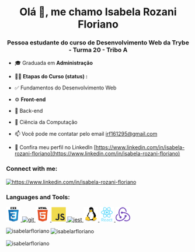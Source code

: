 <h1 align="center">Olá 👋, me chamo Isabela Rozani Floriano</h1>
<h3 align="center">Pessoa estudante do curso de Desenvolvimento Web da Trybe - Turma 20 - Tribo A</h3>

- 🎓 Graduada em **Administração**

- 👨‍💻 **Etapas do Curso (status) :**

- ✅ Fundamentos do Desenvolvimento Web

- ⚙️ **Front-end** 

- 📌 Back-end

- 📌 Ciência da Computação

- 📫 Você pode me contatar pelo email [irf161295@gmail.com](irf161295@gmail.com) 

- 📄 Confira meu perfil no LinkedIn [https://www.linkedin.com/in/isabela-rozani-floriano](https://www.linkedin.com/in/isabela-rozani-floriano)

<h3 align="left">Connect with me:</h3>
<p align="left">
<a href="https://linkedin.com/in/https://www.linkedin.com/in/isabela-rozani-floriano" target="blank"><img align="center" src="https://raw.githubusercontent.com/rahuldkjain/github-profile-readme-generator/master/src/images/icons/Social/linked-in-alt.svg" alt="https://www.linkedin.com/in/isabela-rozani-floriano" height="30" width="40" /></a>
</p>

<h3 align="left">Languages and Tools:</h3>
<p align="left"> <a href="https://www.w3schools.com/css/" target="_blank" rel="noreferrer"> <img src="https://raw.githubusercontent.com/devicons/devicon/master/icons/css3/css3-original-wordmark.svg" alt="css3" width="40" height="40"/> </a> <a href="https://git-scm.com/" target="_blank" rel="noreferrer"> <img src="https://www.vectorlogo.zone/logos/git-scm/git-scm-icon.svg" alt="git" width="40" height="40"/> </a> <a href="https://www.w3.org/html/" target="_blank" rel="noreferrer"> <img src="https://raw.githubusercontent.com/devicons/devicon/master/icons/html5/html5-original-wordmark.svg" alt="html5" width="40" height="40"/> </a> <a href="https://developer.mozilla.org/en-US/docs/Web/JavaScript" target="_blank" rel="noreferrer"> <img src="https://raw.githubusercontent.com/devicons/devicon/master/icons/javascript/javascript-original.svg" alt="javascript" width="40" height="40"/> </a> <a href="https://jestjs.io" target="_blank" rel="noreferrer"> <img src="https://www.vectorlogo.zone/logos/jestjsio/jestjsio-icon.svg" alt="jest" width="40" height="40"/> </a> <a href="https://www.linux.org/" target="_blank" rel="noreferrer"> <img src="https://raw.githubusercontent.com/devicons/devicon/master/icons/linux/linux-original.svg" alt="linux" width="40" height="40"/> </a> <a href="https://reactjs.org/" target="_blank" rel="noreferrer"> <img src="https://raw.githubusercontent.com/devicons/devicon/master/icons/react/react-original-wordmark.svg" alt="react" width="40" height="40"/> </a> <a href="https://redux.js.org" target="_blank" rel="noreferrer"> <img src="https://raw.githubusercontent.com/devicons/devicon/master/icons/redux/redux-original.svg" alt="redux" width="40" height="40"/> </a> </p>

<p><img align="left" src="https://github-readme-stats.vercel.app/api/top-langs?username=isabelarfloriano&show_icons=true&locale=en&layout=compact" alt="isabelarfloriano" /></p>

<p>&nbsp;<img align="center" src="https://github-readme-stats.vercel.app/api?username=isabelarfloriano&show_icons=true&locale=en" alt="isabelarfloriano" /></p>

<p><img align="center" src="https://github-readme-streak-stats.herokuapp.com/?user=isabelarfloriano&" alt="isabelarfloriano" /></p>

